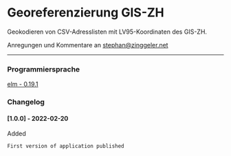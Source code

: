 # Georeferenzierung GIS-ZH
Geokodieren von CSV-Adresslisten mit LV95-Koordinaten  des GIS-ZH.

Anregungen und Kommentare an [stephan@zinggeler.net](mailto:stephan@zinggeler.net)

___

### Programmiersprache

[elm - 0.19.1](https://elm-lang.org)

### Changelog

#### [1.0.0] - 2022-02-20
Added

    First version of application published
